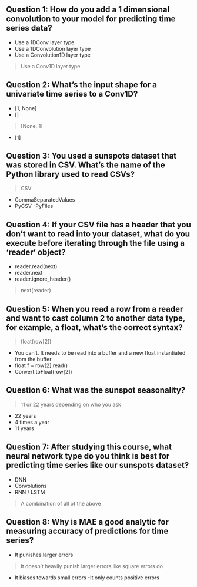 ## Question 1: How do you add a 1 dimensional convolution to your model for predicting time series data?

- Use a 1DConv layer type
- Use a 1DConvolution layer type
- Use a Convolution1D layer type
> Use a Conv1D layer type

## Question 2: What’s the input shape for a univariate time series to a Conv1D? 

- [1, None]
- []
> [None, 1]
- [1]

## Question 3: You used a sunspots dataset that was stored in CSV. What’s the name of the Python library used to read CSVs?

> CSV
- CommaSeparatedValues
- PyCSV
-PyFiles

## Question 4: If your CSV file has a header that you don’t want to read into your dataset, what do you execute before iterating through the file using a ‘reader’ object?

- reader.read(next)
- reader.next
- reader.ignore_header()
> next(reader)

## Question 5: When you read a row from a reader and want to cast column 2 to another data type, for example, a float, what’s the correct syntax?

> float(row[2]) 
- You can’t. It needs to be read into a buffer and a new float instantiated from the buffer
- float f = row[2].read()
- Convert.toFloat(row[2])

## Question 6: What was the sunspot seasonality?

> 11 or 22 years depending on who you ask
- 22 years
- 4 times a year
- 11 years

## Question 7: After studying this course, what neural network type do you think is best for predicting time series like our sunspots dataset?

- DNN
- Convolutions
- RNN / LSTM 
> A combination of all of the above

## Question 8: Why is MAE a good analytic for measuring accuracy of predictions for time series?

- It punishes larger errors 
>  It doesn’t heavily punish larger errors like square errors do
- It biases towards small errors
-It only counts positive errors